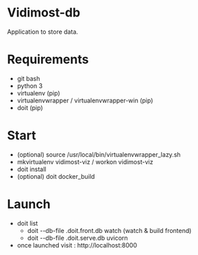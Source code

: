 Vidimost-db
===========

Application to store data.


Requirements
============

* git bash
* python 3
* virtualenv (pip)
* virtualenvwrapper / virtualenvwrapper-win (pip)
* doit (pip)


Start
=====

* (optional) source /usr/local/bin/virtualenvwrapper_lazy.sh
* mkvirtualenv vidimost-viz / workon vidimost-viz
* doit install
* (optional) doit docker_build


Launch
======

* doit list
    * doit --db-file .doit.front.db watch (watch & build frontend)
    * doit --db-file .doit.serve.db uvicorn
* once launched visit : http://localhost:8000